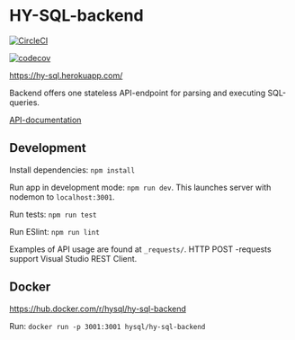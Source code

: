 # HY-SQL-backend

[![CircleCI](https://circleci.com/gh/hy-sql/hy-sql-backend.svg?style=svg)](https://circleci.com/gh/hy-sql/hy-sql-backend)

[![codecov](https://codecov.io/gh/hy-sql/hy-sql-backend/branch/master/graph/badge.svg)](https://codecov.io/gh/hy-sql/hy-sql-backend)

https://hy-sql.herokuapp.com/

Backend offers one stateless API-endpoint for parsing and executing SQL-queries.

[API-documentation](https://github.com/hy-sql/project-info/blob/master/documents/rest-api.md)

## Development

Install dependencies: `npm install`

Run app in development mode: `npm run dev`. This launches server with nodemon to `localhost:3001`.

Run tests: `npm run test`

Run ESlint: `npm run lint`

Examples of API usage are found at `_requests/`. HTTP POST -requests support Visual Studio REST Client.

## Docker

https://hub.docker.com/r/hysql/hy-sql-backend

Run: `docker run -p 3001:3001 hysql/hy-sql-backend`
